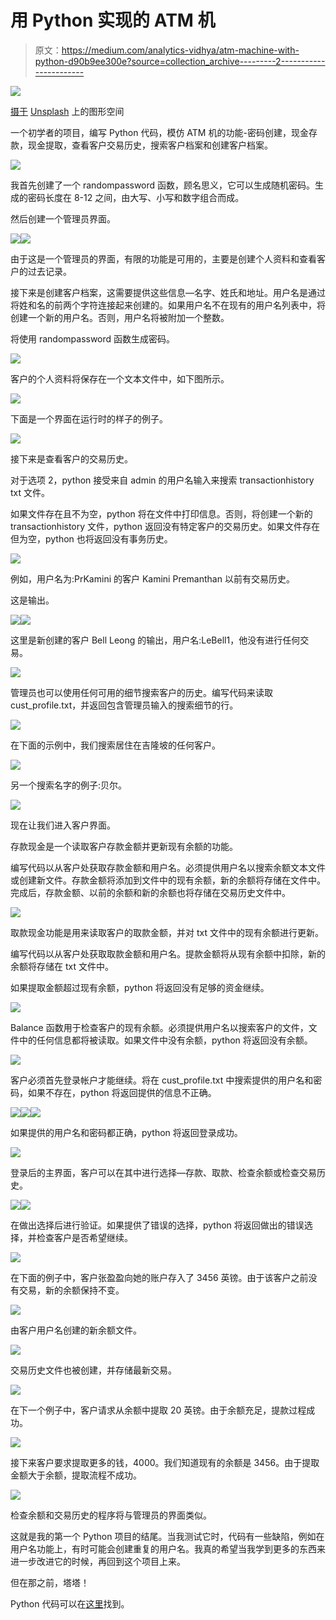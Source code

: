 # 用 Python 实现的 ATM 机

> 原文：<https://medium.com/analytics-vidhya/atm-machine-with-python-d90b9ee300e?source=collection_archive---------2----------------------->

![](img/21ef064de4e1dc5229501bf58d6a8d70.png)

[摄于](https://unsplash.com/@thegraphicspace?utm_source=medium&utm_medium=referral) [Unsplash](https://unsplash.com?utm_source=medium&utm_medium=referral) 上的图形空间

一个初学者的项目，编写 Python 代码，模仿 ATM 机的功能-密码创建，现金存款，现金提取，查看客户交易历史，搜索客户档案和创建客户档案。

![](img/3360728e01c216ebc487444156dbcf61.png)

我首先创建了一个 randompassword 函数，顾名思义，它可以生成随机密码。生成的密码长度在 8-12 之间，由大写、小写和数字组合而成。

然后创建一个管理员界面。

![](img/5bf6647213fe572b5e827a9a0cde1418.png)![](img/af6988a3708b9659541f702672e65889.png)

由于这是一个管理员的界面，有限的功能是可用的，主要是创建个人资料和查看客户的过去记录。

接下来是创建客户档案，这需要提供这些信息—名字、姓氏和地址。用户名是通过将姓和名的前两个字符连接起来创建的。如果用户名不在现有的用户名列表中，将创建一个新的用户名。否则，用户名将被附加一个整数。

将使用 randompassword 函数生成密码。

![](img/eee96cfffe4a20b351c1bf9ee595350c.png)

客户的个人资料将保存在一个文本文件中，如下图所示。

![](img/40443e1eb1394f893f6b4d7fb09091c4.png)

下面是一个界面在运行时的样子的例子。

![](img/cf1a0cd73d2a34bb190bd88a8bf56d20.png)

接下来是查看客户的交易历史。

对于选项 2，python 接受来自 admin 的用户名输入来搜索 transactionhistory txt 文件。

如果文件存在且不为空，python 将在文件中打印信息。否则，将创建一个新的 transactionhistory 文件，python 返回没有特定客户的交易历史。如果文件存在但为空，python 也将返回没有事务历史。

![](img/8aa7c12d62e3bdab3c4fcdecfda7f8a3.png)

例如，用户名为:PrKamini 的客户 Kamini Premanthan 以前有交易历史。

这是输出。

![](img/a4577c63e0d21e1712b3ef32a0e1522d.png)![](img/a9610da038c5f0331532e3a0d201ab6b.png)

这里是新创建的客户 Bell Leong 的输出，用户名:LeBell1，他没有进行任何交易。

![](img/0fe10a5e03d1dbc4971e1eccd8ea128b.png)

管理员也可以使用任何可用的细节搜索客户的历史。编写代码来读取 cust_profile.txt，并返回包含管理员输入的搜索细节的行。

![](img/2a714aba2fe108169ed61382da9e1e24.png)

在下面的示例中，我们搜索居住在吉隆坡的任何客户。

![](img/d4bc92391fe5ea836e51b9b481f04a0b.png)

另一个搜索名字的例子:贝尔。

![](img/81e4f0cf1915ebaa10b9b5f474c5c72c.png)

现在让我们进入客户界面。

存款现金是一个读取客户存款金额并更新现有余额的功能。

编写代码以从客户处获取存款金额和用户名。必须提供用户名以搜索余额文本文件或创建新文件。存款金额将添加到文件中的现有余额，新的余额将存储在文件中。完成后，存款金额、以前的余额和新的余额也将存储在交易历史文件中。

![](img/166ab41296b2841d0e909e62c2f9f449.png)

取款现金功能是用来读取客户的取款金额，并对 txt 文件中的现有余额进行更新。

编写代码以从客户处获取取款金额和用户名。提款金额将从现有余额中扣除，新的余额将存储在 txt 文件中。

如果提取金额超过现有余额，python 将返回没有足够的资金继续。

![](img/c615ae8948d36186058e668dd2a973f9.png)

Balance 函数用于检查客户的现有余额。必须提供用户名以搜索客户的文件，文件中的任何信息都将被读取。如果文件中没有余额，python 将返回没有余额。

![](img/e6c8dde9ea76cbfe776d081925c87062.png)

客户必须首先登录帐户才能继续。将在 cust_profile.txt 中搜索提供的用户名和密码，如果不存在，python 将返回提供的信息不正确。

![](img/472f79d94a1194b50d00e69aff91f352.png)![](img/7ebaeb95c6b469ab153570790ea7aa0f.png)![](img/9c69cfc3c7699e006b1c7d7cffd33802.png)

如果提供的用户名和密码都正确，python 将返回登录成功。

![](img/99924ca71e3f1499c054ef31d823d2ef.png)

登录后的主界面，客户可以在其中进行选择—存款、取款、检查余额或检查交易历史。

![](img/8168f0192820e2bb96ea8ecc50a564a4.png)![](img/99f07d907a2aba802085068efd2eb148.png)

在做出选择后进行验证。如果提供了错误的选择，python 将返回做出的错误选择，并检查客户是否希望继续。

![](img/96b2904ef028aa354980166bcb62a210.png)

在下面的例子中，客户张盈盈向她的账户存入了 3456 英镑。由于该客户之前没有交易，新的余额保持不变。

![](img/38993968de395f85342b20acb04def66.png)

由客户用户名创建的新余额文件。

![](img/36aedcca249d935f7c7aabadb66c6055.png)

交易历史文件也被创建，并存储最新交易。

![](img/49d85ad44c473fcd81ae6f2c9977b02f.png)

在下一个例子中，客户请求从余额中提取 20 英镑。由于余额充足，提款过程成功。

![](img/c61a8aebcbff2d6107cae798606519d7.png)

接下来客户要求提取更多的钱，4000。我们知道现有的余额是 3456。由于提取金额大于余额，提取流程不成功。

![](img/50b81031cae9b404e0e5ecdab1a7e884.png)

检查余额和交易历史的程序将与管理员的界面类似。

这就是我的第一个 Python 项目的结尾。当我测试它时，代码有一些缺陷，例如在用户名功能上，有时可能会创建重复的用户名。我真的希望当我学到更多的东西来进一步改进它的时候，再回到这个项目上来。

但在那之前，塔塔！

Python 代码可以在[这里](https://github.com/gyiernahfufie/ATM-Machine-with-Python)找到。